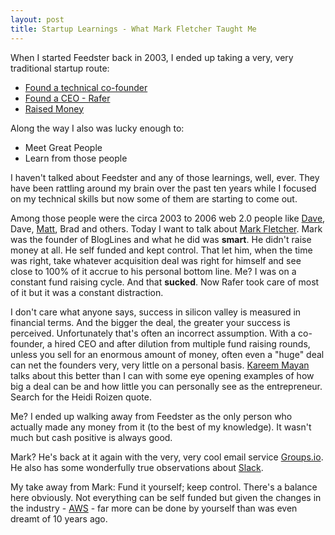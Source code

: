 ```yaml
---
layout: post
title: Startup Learnings - What Mark Fletcher Taught Me
---
```

When I started Feedster back in 2003, I ended up taking a very, very traditional startup route: 

* [Found a technical co-founder](https://fschiettecatte.wordpress.com)
* [Found a CEO - Rafer](http://www.venturevoice.com/2005/08/vv_show_11_scott_rafer_of_feed.html)
* [Raised Money](http://redeye.firstround.com/2006/03/le_magic.html)

Along the way I also was lucky enough to:

* Meet Great People
* Learn from those people

I haven't talked about Feedster and any of those learnings, well, ever.  They have been rattling around my brain over the past ten years while I focused on my technical skills but now some of them are starting to come out.

Among those people were the circa 2003 to 2006 web 2.0 people like [Dave](http://www.scripting.com/), Dave, [Matt](http://ma.tt), Brad and others.  Today I want to talk about [Mark Fletcher](http://www.wingedpig.com).  Mark was the founder of BlogLines and what he did was **smart**.  He didn't raise money at all.  He self funded and kept control.  That let him, when the time was right, take whatever acquisition deal was right for himself and see close to 100% of it accrue to his personal bottom line.  Me?  I was on a constant fund raising cycle.  And that **sucked**.  Now Rafer took care of most of it but it was a constant distraction. 

I don't care what anyone says, success in silicon valley is measured in financial terms.  And the bigger the deal, the greater your success is perceived.  Unfortunately that's often an incorrect assumption.  With a co-founder, a hired CEO and after dilution from multiple fund raising rounds, unless you sell for an enormous amount of money, often even a "huge" deal can net the founders very, very little on a personal basis. [Kareem Mayan](https://medium.com/@kareem.m/how-to-avoid-building-a-company-that-youll-hate-d1eb76eb9a9d#.90ggozsst) talks about this better than I can with some eye opening examples of how big a deal can be and how little you can personally see as the entrepreneur.  Search for the Heidi Roizen quote.

Me?  I ended up walking away from Feedster as the only person who actually made any money from it (to the best of my knowledge).  It wasn't much but cash positive is always good.

Mark?  He's back at it again with the very, very cool email service [Groups.io](https://groups.io).  He also has some wonderfully true observations about [Slack](https://wingedpig.com/2016/02/05/slack-is-wonderful-and-awesome-and-horrible-and-bad-a-rant/).

My take away from Mark: Fund it yourself; keep control.  There's a balance here obviously.  Not everything can be self funded but given the changes in the industry -  [AWS](http://aws.amazon.com) - far more can be done by yourself than was even dreamt of 10 years ago.  